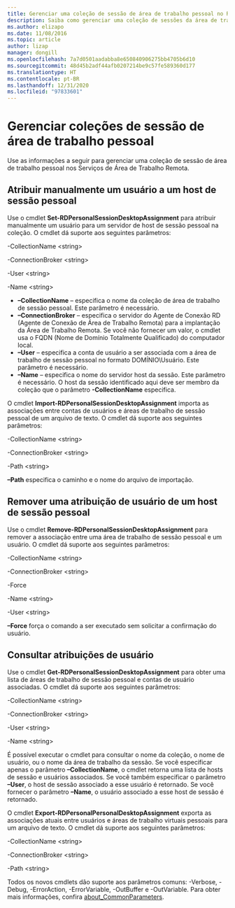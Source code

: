 ```yaml
---
title: Gerenciar uma coleção de sessão de área de trabalho pessoal no RDS
description: Saiba como gerenciar uma coleção de sessões da área de trabalho pessoal nos Serviços de Área de Trabalho Remota.
ms.author: elizapo
ms.date: 11/08/2016
ms.topic: article
author: lizap
manager: dongill
ms.openlocfilehash: 7a7d0501aadabba8e650840906275bb4705b6d10
ms.sourcegitcommit: 48d45b2adf44afb0207214be9c57fe589360d177
ms.translationtype: HT
ms.contentlocale: pt-BR
ms.lasthandoff: 12/31/2020
ms.locfileid: "97833601"
---
```

# <a name="manage-your-personal-desktop-session-collections"></a>Gerenciar coleções de sessão de área de trabalho pessoal

Use as informações a seguir para gerenciar uma coleção de sessão de área de trabalho pessoal nos Serviços de Área de Trabalho Remota.

## <a name="manually-assign-a-user-to-a-personal-session-host"></a>Atribuir manualmente um usuário a um host de sessão pessoal
Use o cmdlet **Set-RDPersonalSessionDesktopAssignment** para atribuir manualmente um usuário para um servidor de host de sessão pessoal na coleção. O cmdlet dá suporte aos seguintes parâmetros:

-CollectionName \<string\>

-ConnectionBroker \<string\>

-User \<string\>

-Name \<string\>

- **–CollectionName** – especifica o nome da coleção de área de trabalho de sessão pessoal. Este parâmetro é necessário.
- **–ConnectionBroker** – especifica o servidor do Agente de Conexão RD (Agente de Conexão de Área de Trabalho Remota) para a implantação da Área de Trabalho Remota. Se você não fornecer um valor, o cmdlet usa o FQDN (Nome de Domínio Totalmente Qualificado) do computador local.
- **–User** – especifica a conta de usuário a ser associada com a área de trabalho de sessão pessoal no formato DOMÍNIO\Usuário. Este parâmetro é necessário.
- **–Name** – especifica o nome do servidor host da sessão. Este parâmetro é necessário. O host da sessão identificado aqui deve ser membro da coleção que o parâmetro **-CollectionName** especifica.

O cmdlet **Import-RDPersonalSessionDesktopAssignment** importa as associações entre contas de usuários e áreas de trabalho de sessão pessoal de um arquivo de texto. O cmdlet dá suporte aos seguintes parâmetros:

-CollectionName \<string\>

-ConnectionBroker \<string\>

-Path \<string>

**–Path** especifica o caminho e o nome do arquivo de importação.

## <a name="removing-a-user-assignment-from-a-personal-session-host"></a>Remover uma atribuição de usuário de um host de sessão pessoal
Use o cmdlet **Remove-RDPersonalSessionDesktopAssignment** para remover a associação entre uma área de trabalho de sessão pessoal e um usuário. O cmdlet dá suporte aos seguintes parâmetros:

-CollectionName \<string\>

-ConnectionBroker \<string\>

-Force

-Name \<string\>

-User \<string\>

**–Force** força o comando a ser executado sem solicitar a confirmação do usuário.

## <a name="query-user-assignments"></a>Consultar atribuições de usuário
Use o cmdlet **Get-RDPersonalSessionDesktopAssignment** para obter uma lista de áreas de trabalho de sessão pessoal e contas de usuário associadas. O cmdlet dá suporte aos seguintes parâmetros:

-CollectionName \<string\>

-ConnectionBroker \<string\>

-User \<string\>

-Name \<string\>

É possível executar o cmdlet para consultar o nome da coleção, o nome de usuário, ou o nome da área de trabalho da sessão. Se você especificar apenas o parâmetro **–CollectionName**, o cmdlet retorna uma lista de hosts de sessão e usuários associados. Se você também especificar o parâmetro **–User**, o host de sessão associado a esse usuário é retornado. Se você fornecer o parâmetro **–Name**, o usuário associado a esse host de sessão é retornado.


O cmdlet **Export-RDPersonalPersonalDesktopAssignment** exporta as associações atuais entre usuários e áreas de trabalho virtuais pessoais para um arquivo de texto. O cmdlet dá suporte aos seguintes parâmetros:

-CollectionName \<string\>

-ConnectionBroker \<string\>

-Path \<string\>


Todos os novos cmdlets dão suporte aos parâmetros comuns: -Verbose, -Debug, -ErrorAction, -ErrorVariable, -OutBuffer e -OutVariable. Para obter mais informações, confira [about_CommonParameters](https://go.microsoft.com/fwlink/p/?LinkID=113216).
